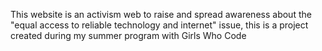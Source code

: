 This website is an activism web to raise and spread awareness about the "equal access to reliable technology and internet" issue, this is a project created during my summer program with Girls Who Code
